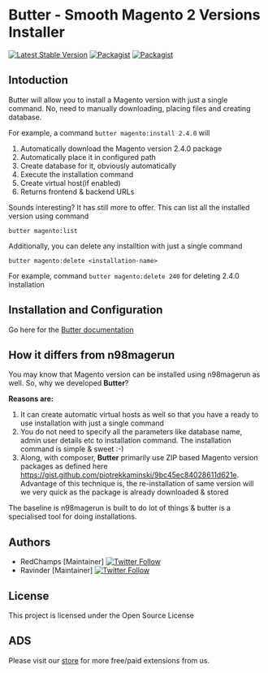 # Butter - Smooth Magento 2 Versions Installer 

[![Latest Stable Version](https://img.shields.io/packagist/v/redchamps/butter.svg?style=flat-square)](https://packagist.org/packages/redchamps/butter)  [![Packagist](https://img.shields.io/packagist/dt/redchamps/butter.svg?style=flat-square)](https://packagist.org/packages/redchamps/butter/stats) [![Packagist](https://img.shields.io/packagist/dm/redchamps/butter.svg?style=flat-square)](https://packagist.org/packages/redchamps/butter/stats)

## Intoduction

Butter will allow you to install a Magento version with just a single command. No, need to manually downloading, placing files and creating database.

For example, a command `butter magento:install 2.4.0` will

1. Automatically download the Magento version 2.4.0 package
2. Automatically place it in configured path
3. Create database for it, obviously automatically
4. Execute the installation command
5. Create virtual host(if enabled)
6. Returns frontend & backend URLs 

Sounds interesting? It has still more to offer. This can list all the installed version using command

`butter magento:list`

Additionally, you can delete any installtion with just a single command

`butter magento:delete <installation-name>`

For example, command  `butter magento:delete 240` for deleting 2.4.0 installation

## Installation and Configuration

Go here for the [Butter documentation](https://github.com/redchamps/butter/wiki)

## How it differs from n98magerun

You may know that Magento version can be installed using n98magerun as well. So, why we developed **Butter**?

**Reasons are:**

1. It can create automatic virtual hosts as well so that you have a ready to use installation with just a single command
2. You do not need to specify all the parameters like database name, admin user details etc to installation command. The installation command is simple & sweet :-)
3. Along, with composer, **Butter** primarily use ZIP based Magento version packages as defined here https://gist.github.com/piotrekkaminski/9bc45ec84028611d621e. Advantage of this technique is, the re-installation of same version will we very quick
as the package is already downloaded & stored

The baseline is n98magerun is built to do lot of things & butter is a specialised tool for doing installations.  

## Authors

- RedChamps [Maintainer] [![Twitter Follow](https://img.shields.io/twitter/follow/_redChamps.svg?style=social)](https://twitter.com/_redChamps)
- Ravinder [Maintainer] [![Twitter Follow](https://img.shields.io/twitter/follow/_iAmRav.svg?style=social)](https://twitter.com/_iAmRav)


## License

This project is licensed under the Open Source License 

## ADS

Please visit our [store](https://redchamps.com?utm_source=github_butter) for more free/paid extensions from us.
